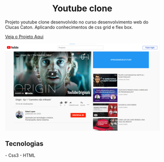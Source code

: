 
<h1 align="center"> Youtube clone </h1> 
Projeto youtube clone desenvolvido no curso desenvolvimento web do Clucas Caton. Aplicando conhecimentos de css grid e flex box.



<a href="https://edy-ux.github.io/youtube_clone/"> Veja o Projeto Aqui</a>

<img  src="./images/youtubeSnap.png" alt="youtube"   align="center">


<h2>Tecnologias</h2>
- Css3
- HTML
